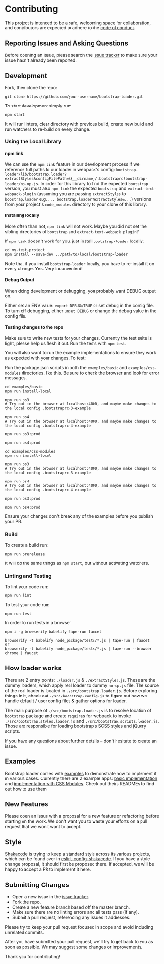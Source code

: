 # Contributing
This project is intended to be a safe, welcoming space for collaboration, and contributors are expected to adhere to the [code of conduct](CODE_OF_CONDUCT.md).

## Reporting Issues and Asking Questions
Before opening an issue, please search the [issue tracker](https://github.com/shakacode/bootstrap-loader/issues) to make sure your issue hasn't already been reported.

## Development
Fork, then clone the repo:

```
git clone https://github.com/your-username/bootstrap-loader.git
```

To start development simply run:

```
npm start
```

It will run linters, clear directory with previous build, create new build and run watchers to re-build on every change.


### Using the Local Library
#### npm link
We can use the `npm link` feature in our development process if we reference full paths to our loader in webpack's config: `bootstrap-loader/lib/bootstrap.loader?extractStyles&configFilePath=${__dirname}/.bootstraprc!bootstrap-loader/no-op.js`. In order for this library to find the expected `bootstrap` version, you must also `npm link` the expected `bootstrap` and `extract-text-webpack-plugin` (assuming you are passing `extractStyles` to `boostrap.loader` e.g. `...
  bootstrap.loader?extractStyles&...`) versions from your project's `node_modules` directory to your clone of this library.

#### Installing locally
More often than not, `npm link` will not work. Maybe you did not set the sibling directories of `bootstrap` and `extract-text-webpack plugin`?

If `npm link` doesn't work for you, just install `bootstrap-loader` locally:

```
cd my-test-project
npm install --save-dev ../path/to/local/bootstrap-loader
```

Note that if you install `bootstrap-loader` locally, you have to re-install it on every change. Yes. Very inconvenient!

#### Debug Output
When doing development or debugging, you probably want DEBUG output on.

Either set an ENV value: `export DEBUG=TRUE` or set debug in the config file. To turn off debugging, etiher `unset DEBUG` or change the debug value in the config file.

#### Testing changes to the repo
Make sure to write new tests for your changes. Currently the test suite is light, please help us flesh it out. Run the tests with `npm test`.

You will also want to run the example implementations to ensure they work as expected with your changes. To test:

Run the package.json scripts in both the `examples/basic` and `examples/css-modules` directories, like this. Be sure to check the browser and look for error messages.


```
cd examples/basic
npm run install-local

npm run bs3
# Try out in the browser at localhost:4000, and maybe make changes to the local config .bootstraprc-3-example

npm run bs4
# Try out in the browser at localhost:4000, and maybe make changes to the local config .bootstraprc-4-example

npm run bs3:prod

npm run bs4:prod

cd examples/css-modules
npm run install-local

npm run bs3
# Try out in the browser at localhost:4000, and maybe make changes to the local config .bootstraprc-3-example

npm run bs4
# Try out in the browser at localhost:4000, and maybe make changes to the local config .bootstraprc-4-example

npm run bs3:prod

npm run bs4:prod
```

Ensure your changes don't break any of the examples before you publish your PR.

### Build
To create a build run:

```
npm run prerelease
```

It will do the same things as `npm start`, but without activating watchers.

### Linting and Testing
To lint your code run:

```
npm run lint
```

To test your code run:

```
npm run test
```

In order to run tests in a browser
```
npm i -g browserify babelify tape-run faucet

browserify -t babelify node_package/tests/*.js | tape-run | faucet
or
browserify -t babelify node_package/tests/*.js | tape-run --browser chrome | faucet
```

## How loader works
There are 2 entry points: `./loader.js` & `./extractStyles.js`. These are the dummy loaders, which apply real loader to dummy `no-op.js` file. The source of the real loader is located in `./src/bootstrap.loader.js`. Before exploring things in it, check out `./src/bootstrap.config.js` to figure out how we handle default / user config files & gather options for loader.

The main purpose of `./src/bootstrap.loader.js` is to resolve location of `bootstrap` package and create `require`s for webpack to invoke `./src/bootstrap.styles.loader.js` and `./src/bootstrap.scripts.loader.js`. Those are responsible for loading bootstrap's SCSS styles and jQuery scripts.

If you have any questions about further details – don't hesitate to create an issue.

## Examples
Bootstrap loader comes with [examples](examples) to demonstrate how to implement it in various cases. Currently there are 2 example apps: [basic implementation](examples/basic) and [implementation with CSS Modules](examples/css-modules). Check out theirs READMEs to find out how to use them.

## New Features
Please open an issue with a proposal for a new feature or refactoring before starting on the work. We don't want you to waste your efforts on a pull request that we won't want to accept.

## Style
[Shakacode](https://github.com/shakacode) is trying to keep a standard style across its various projects, which can be found over in [eslint-config-shakacode](https://github.com/shakacode/style-guide-javascript). If you have a style change proposal, it should first be proposed there. If accepted, we will be happy to accept a PR to implement it here.

## Submitting Changes
* Open a new issue in the [issue tracker](https://github.com/shakacode/bootstrap-loader/issues).
* Fork the repo.
* Create a new feature branch based off the master branch.
* Make sure there are no linting errors and all tests pass (if any).
* Submit a pull request, referencing any issues it addresses.

Please try to keep your pull request focused in scope and avoid including unrelated commits.

After you have submitted your pull request, we'll try to get back to you as soon as possible. We may suggest some changes or improvements.

Thank you for contributing!
